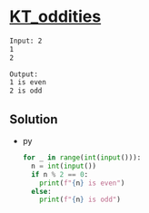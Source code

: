 # [KT_oddities](https://open.kattis.com/problems/oddities)



```txt
Input: 2
1
2

Output:
1 is even
2 is odd
```

## Solution

* py

  ```py
  for _ in range(int(input())):
    n = int(input())
    if n % 2 == 0:
      print(f"{n} is even")
    else:
      print(f"{n} is odd")
  ```
